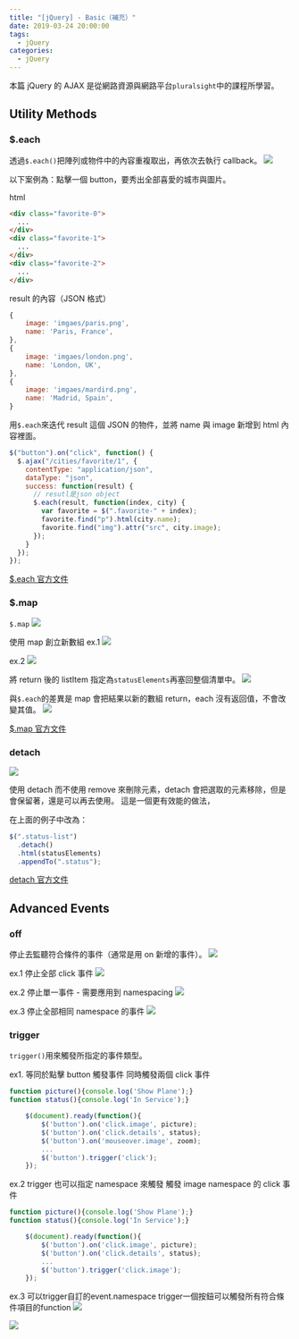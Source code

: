 ```yaml
---
title: "[jQuery] - Basic（補充）"
date: 2019-03-24 20:00:00
tags:
  - jQuery
categories:
  - jQuery
---
```


本篇 jQuery 的 AJAX 是從網路資源與網路平台`pluralsight`中的課程所學習。

## Utility Methods

### $.each

透過`$.each()`把陣列或物件中的內容重複取出，再依次去執行 callback。
![](https://i.imgur.com/bBZSZQr.png)

以下案例為：點擊一個 button，要秀出全部喜愛的城市與圖片。

html

```html
<div class="favorite-0">
  ...
</div>
<div class="favorite-1">
  ...
</div>
<div class="favorite-2">
  ...
</div>
```

result 的內容（JSON 格式）

```js
{
    image: 'imgaes/paris.png',
    name: 'Paris, France',
},
{
    image: 'imgaes/london.png',
    name: 'London, UK',
},
{
    image: 'imgaes/mardird.png',
    name: 'Madrid, Spain',
}
```

用`$.each`來迭代 result 這個 JSON 的物件，並將 name 與 image 新增到 html 內容裡面。

```js
$("button").on("click", function() {
  $.ajax("/cities/favorite/1", {
    contentType: "application/json",
    dataType: "json",
    success: function(result) {
      // resutl是json object
      $.each(result, function(index, city) {
        var favorite = $(".favorite-" + index);
        favorite.find("p").html(city.name);
        favorite.find("img").attr("src", city.image);
      });
    }
  });
});
```

[$.each 官方文件](https://api.jquery.com/jQuery.each/)

### $.map

`$.map`
![](https://i.imgur.com/BnWFm2q.png)

使用 map 創立新數組
ex.1
![](https://i.imgur.com/cnWRZfS.png)

ex.2
![](https://i.imgur.com/BMliVFI.png)

將 return 後的 listItem 指定為`statusElements`再塞回整個清單中。
![](https://i.imgur.com/LkGArRj.png)

與`$.each`的差異是 map 會把結果以新的數組 return，each 沒有返回值，不會改變其值。
![](https://i.imgur.com/2OhKquA.png)

[$.map 官方文件](http://api.jquery.com/jquery.map/)

### detach

![](https://i.imgur.com/pVJYhDQ.png)

使用 detach 而不使用 remove 來刪除元素，detach 會把選取的元素移除，但是會保留著，還是可以再去使用。
這是一個更有效能的做法，

在上面的例子中改為：

```js
$(".status-list")
  .detach()
  .html(statusElements)
  .appendTo(".status");
```

[detach 官方文件](https://api.jquery.com/detach/)

## Advanced Events

### off

停止去監聽符合條件的事件（通常是用 on 新增的事件）。
![](https://i.imgur.com/CFw9fUC.png)

ex.1 停止全部 click 事件
![](https://i.imgur.com/nebEntN.png)

ex.2 停止單一事件 - 需要應用到 namespacing
![](https://i.imgur.com/1Yez98f.png)

ex.3 停止全部相同 namespace 的事件
![](https://i.imgur.com/3KsU8WR.png)

### trigger

`trigger()`用來觸發所指定的事件類型。

ex1. 等同於點擊 button 觸發事件
同時觸發兩個 click 事件

```js
function picture(){console.log('Show Plane');}
function status(){console.log('In Service');}

    $(document).ready(function(){
        $('button').on('click.image', picture);
        $('button').on('click.details', status);
        $('button').on('mouseover.image', zoom);
        ...
        $('button').trigger('click');
    });
```

ex.2 trigger 也可以指定 namespace 來觸發
觸發 image namespace 的 click 事件

```js
function picture(){console.log('Show Plane');}
function status(){console.log('In Service');}

    $(document).ready(function(){
        $('button').on('click.image', picture);
        $('button').on('click.details', status);
        ...
        $('button').trigger('click.image');
    });
```

ex.3 可以trigger自訂的event.namespace
trigger一個按鈕可以觸發所有符合條件項目的function
![](https://i.imgur.com/cjtK7Vi.png)

![](https://i.imgur.com/j9WxVoS.jpg)


